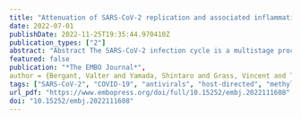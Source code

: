 ```yaml
---
title: "Attenuation of SARS-CoV-2 replication and associated inflammation by concomitant targeting of viral and host cap 2'-O-ribose methyltransferases"
date: 2022-07-01
publishDate: 2022-11-25T19:35:44.970410Z
publication_types: ["2"]
abstract: "Abstract The SARS-CoV-2 infection cycle is a multistage process that relies on functional interactions between the host and the pathogen. Here, we repurposed antiviral drugs against both viral and host enzymes to pharmaceutically block methylation of the viral RNA 2'-O-ribose cap needed for viral immune escape. We find that the host cap 2'-O-ribose methyltransferase MTr1 can compensate for loss of viral NSP16 methyltransferase in facilitating virus replication. Concomitant inhibition of MTr1 and NSP16 efficiently suppresses SARS-CoV-2 replication. Using in silico target-based drug screening, we identify a bispecific MTr1/NSP16 inhibitor with anti-SARS-CoV-2 activity in?vitro and in?vivo but with unfavorable side effects. We further show antiviral activity of inhibitors that target independent stages of the host SAM cycle providing the methyltransferase co-substrate. In particular, the adenosylhomocysteinase (AHCY) inhibitor DZNep is antiviral in in?vitro, in ex?vivo, and in a mouse infection model and synergizes with existing COVID-19 treatments. Moreover, DZNep exhibits a strong immunomodulatory effect curbing infection-induced hyperinflammation and reduces lung fibrosis markers ex?vivo. Thus, multispecific and metabolic MTase inhibitors constitute yet unexplored treatment options against COVID-19."
featured: false
publication: "*The EMBO Journal*",
author = {Bergant, Valter and Yamada, Shintaro and Grass, Vincent and Tsukamoto, Yuta and Lavacca, Teresa and Krey, Karsten and Mühlhofer, Maria-Teresa and Wittmann, Sabine and Ensser, Armin and Herrmann, Alexandra and vom Hemdt, Anja and Tomita, Yuriko and Matsuyama, Shutoku and Hirokawa, Takatsugu and Huang, Yiqi and Piras, Antonio and Jakwerth, Constanze A and Oelsner, Madlen and Thieme, Susanne and Graf, Alexander and Krebs, Stefan and Blum, Helmut and Kümmerer, Beate M and Stukalov, Alexey and Schmidt-Weber, Carsten B and Igarashi, Manabu and Gramberg, Thomas and Pichlmair, Andreas and Kato, Hiroki},
tags: ["SARS-CoV-2", "COVID-19", "antivirals", "host-directed", "methyltransferase"]
url_pdf: "https://www.embopress.org/doi/full/10.15252/embj.2022111608"
doi: "10.15252/embj.2022111608"
---
```



